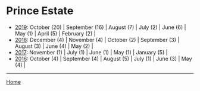 # Prince Estate

  * [2019](./prince-estate-2019.md): 
      October (20) | 
      September (16) | 
      August (7) | 
      July (2) | 
      June (6) | 
      May (1) | 
      April (5) | 
      February (2) | 
  * [2018](./prince-estate-2018.md): 
      December (4) | 
      November (4) | 
      October (2) | 
      September (3) | 
      August (3) | 
      June (4) | 
      May (2) | 
  * [2017](./prince-estate-2017.md): 
      November (1) | 
      July (1) | 
      June (1) | 
      May (1) | 
      January (5) | 
  * [2016](./prince-estate-2016.md): 
      October (4) | 
      September (4) | 
      August (5) | 
      July (1) | 
      June (3) | 
      May (4) | 

----

[Home](../)
